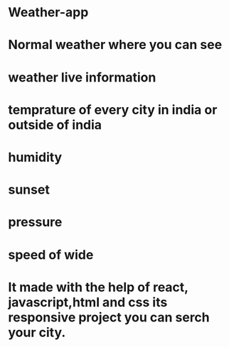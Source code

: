 # Weather-app

# Normal weather where you can see
# weather live information

# temprature of every city in india or outside of india
# humidity
# sunset
# pressure
# speed of wide


# It made with the help of react, javascript,html and css its responsive project you can serch your city.
